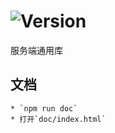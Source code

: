# ![Version](https://img.shields.io/badge/version-10.85.28-green.svg)

服务端通用库

## 文档
    * `npm run doc`
    * 打开`doc/index.html`